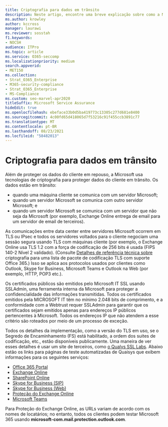 ```yaml
---
title: Criptografia para dados em trânsito
description: Neste artigo, encontre uma breve explicação sobre como a Microsoft criptografa Microsoft 365 dados do cliente em trânsito.
ms.author: krowley
author: kccross
manager: laurawi
ms.reviewer: sosstah
f1.keywords:
- NOCSH
audience: ITPro
ms.topic: article
ms.service: O365-seccomp
ms.localizationpriority: medium
search.appverid:
- MET150
ms.collection:
- Strat_O365_Enterprise
- M365-security-compliance
- Strat_O365_Enterprise
- MS-Compliance
ms.custom: seo-marvel-apr2020
titleSuffix: Microsoft Service Assurance
hideEdit: true
ms.openlocfilehash: ebeface33b0d5ba419773c13305c277d681e8400
ms.sourcegitcommit: 4c00fd65d418065d7f53216c91f455ccb3891c77
ms.translationtype: MT
ms.contentlocale: pt-BR
ms.lasthandoff: 08/23/2021
ms.locfileid: "58482013"
---
```

# <a name="encryption-for-data-in-transit"></a>Criptografia para dados em trânsito

Além de proteger os dados do cliente em repouso, a Microsoft usa tecnologias de criptografia para proteger dados do cliente em trânsito. Os dados estão em trânsito:

- quando uma máquina cliente se comunica com um servidor Microsoft;
- quando um servidor Microsoft se comunica com outro servidor Microsoft; e
- quando um servidor Microsoft se comunica com um servidor que não seja da Microsoft (por exemplo, Exchange Online entrega de email para um servidor de email de terceiros).

As comunicações entre data center entre servidores Microsoft ocorrem em TLS ou IPsec e todos os servidores voltados para o cliente negociam uma sessão segura usando TLS com máquinas cliente (por exemplo, o Exchange Online usa TLS 1.2 com a força de codificação de 256 bits é usada (FIPS 140-2 Nível 2 validado). (Consulte [Detalhes de referência técnica sobre](/microsoft-365/compliance/technical-reference-details-about-encryption) criptografia para uma lista de pacote de codificação TLS com suporte Office 365.) Isso se aplica aos protocolos usados por clientes como Outlook, Skype for Business, Microsoft Teams e Outlook na Web (por exemplo, HTTP, POP3 etc.).

Os certificados públicos são emitidos pelo Microsoft IT SSL usando SSLAdmin, uma ferramenta interna da Microsoft para proteger a confidencialidade das informações transmitidas. Todos os certificados emitidos pela MICROSOFT IT têm no mínimo 2.048 bits de comprimento, e a conformidade com a Webtrust requer SSLAdmin para garantir que os certificados sejam emitidos apenas para endereços IP públicos pertencentes à Microsoft. Todos os endereços IP que não atendem a esse critério são roteados por meio de um processo de exceção.

Todos os detalhes da implementação, como a versão do TLS em uso, se o Segredo de Encaminhamento (FS) está habilitado, a ordem dos suites de codificação, etc., estão disponíveis publicamente. Uma maneira de ver esses detalhes é usar um site de terceiros, como [o Qualys SSL Labs](https://www.ssllabs.com). Abaixo estão os links para páginas de teste automatizadas de Quaisys que exibem informações para os seguintes serviços:

- [Office 365 Portal](https://www.ssllabs.com/ssltest/analyze.html?d=portal.office.com&hideResults=on)
- [Exchange Online](https://www.ssllabs.com/ssltest/analyze.html?d=outlook.office365.com&hideResults=on)
- [SharePoint Online](https://www.ssllabs.com/ssltest/analyze.html?d=microsoft-my.sharepoint.com&hideResults=on)
- [Skype for Business (SIP)](https://www.ssllabs.com/ssltest/analyze.html?d=sipdir.online.lync.com)
- [Skype for Business (Web)](https://www.ssllabs.com/ssltest/analyze.html?d=webdir.online.lync.com&hideResults=on)
- [Proteção do Exchange Online](https://ssl-tools.net/mailservers/microsoft-com.mail.protection.outlook.com)
- [Microsoft Teams](https://www.ssllabs.com/ssltest/analyze.html?d=teams.microsoft.com&latest)

Para Proteção do Exchange Online, as URLs variam de acordo com os nomes de locatários; no entanto, todos os clientes podem testar Microsoft 365 usando **microsoft-com.mail.protection.outlook.com**.
